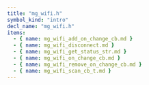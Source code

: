 ```yaml
---
title: "mg_wifi.h"
symbol_kind: "intro"
decl_name: "mg_wifi.h"
items:
  - { name: mg_wifi_add_on_change_cb.md }
  - { name: mg_wifi_disconnect.md }
  - { name: mg_wifi_get_status_str.md }
  - { name: mg_wifi_on_change_cb.md }
  - { name: mg_wifi_remove_on_change_cb.md }
  - { name: mg_wifi_scan_cb_t.md }
---
```



